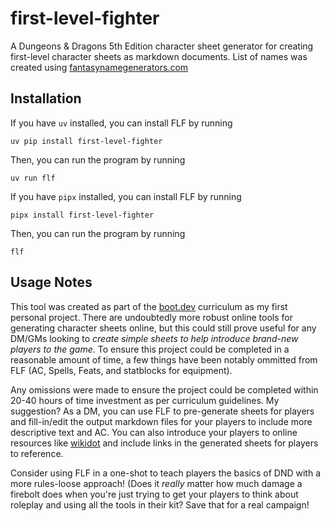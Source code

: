 # first-level-fighter
A Dungeons &amp; Dragons 5th Edition character sheet generator for creating first-level character sheets as markdown documents.
List of names was created using [fantasynamegenerators.com](https://www.fantasynamegenerators.com/)

## Installation
If you have `uv` installed, you can install FLF by running
```
uv pip install first-level-fighter
```
Then, you can run the program by running
```
uv run flf
```

If you have `pipx` installed, you can install FLF by running
```
pipx install first-level-fighter
```
Then, you can run the program by running
```
flf
```

## Usage Notes
This tool was created as part of the [boot.dev](www.boot.dev/) curriculum as my first personal project.
There are undoubtedly more robust online tools for generating character sheets online, but this could still prove useful for any DM/GMs looking to *create simple sheets to help introduce brand-new players to the game*.
To ensure this project could be completed in a reasonable amount of time, a few things have been notably ommitted from FLF (AC, Spells, Feats, and statblocks for equipment).

Any omissions were made to ensure the project could be completed within 20-40 hours of time investment as per curriculum guidelines.
My suggestion? As a DM, you can use FLF to pre-generate sheets for players and fill-in/edit the output markdown files for your players to include more descriptive text and AC.
You can also introduce your players to online resources like [wikidot](https://dnd5e.wikidot.com/) and include links in the generated sheets for players to reference.

Consider using FLF in a one-shot to teach players the basics of DND with a more rules-loose approach!
(Does it *really* matter how much damage a firebolt does when you're just trying to get your players to think about roleplay and using all the tools in their kit?
Save that for a real campaign!